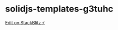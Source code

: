 # solidjs-templates-g3tuhc

[Edit on StackBlitz ⚡️](https://stackblitz.com/edit/solidjs-templates-g3tuhc)